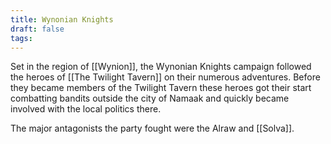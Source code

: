```yaml
---
title: Wynonian Knights
draft: false
tags:
---
```

 
Set in the region of [[Wynion]], the Wynonian Knights campaign followed the heroes of [[The Twilight Tavern]] on their numerous adventures. Before they became members of the Twilight Tavern these heroes got their start combatting bandits outside the city of Namaak and quickly became involved with the local politics there. 

The major antagonists the party fought were the Alraw and [[Solva]]. 